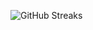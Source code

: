 ![GitHub Streaks](https://github-streaks-mqc9.onrender.com/streak/happilli/image?theme=midnight&cache_bust=1743422174&lang=ja)
